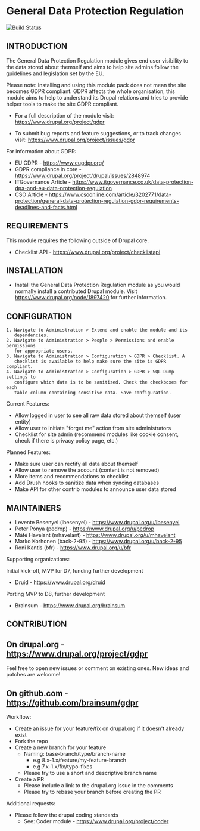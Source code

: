 General Data Protection Regulation
==================================

[![Build Status](https://travis-ci.org/brainsum/gdpr.svg?branch=8.x-2.x)](https://travis-ci.org/brainsum/gdpr)


INTRODUCTION
------------

The General Data Protection Regulation module gives end user visibility to the
data stored about themself and aims to help site admins follow the guidelines
and legislation set by the EU.

Please note:
Installing and using this module pack does not mean the site becomes GDPR
compliant. GDPR affects the whole organisation, this module aims to help to
understand its Drupal relations and tries to provide helper tools to make the
site GDPR compliant.

 * For a full description of the module visit:
   https://www.drupal.org/project/gdpr

 * To submit bug reports and feature suggestions, or to track changes visit:
   https://www.drupal.org/project/issues/gdpr

For information about GDPR:

 * EU GDPR - https://www.eugdpr.org/
 * GDPR compliance in core - https://www.drupal.org/project/drupal/issues/2848974
 * ITGovernance Article - https://www.itgovernance.co.uk/data-protection-dpa-and-eu-data-protection-regulation
 * CSO Article - https://www.csoonline.com/article/3202771/data-protection/general-data-protection-regulation-gdpr-requirements-deadlines-and-facts.html


REQUIREMENTS
------------

This module requires the following outside of Drupal core.

 * Checklist API - https://www.drupal.org/project/checklistapi

INSTALLATION
------------

 * Install the General Data Protection Regulation module as you would normally
   install a contributed Drupal module. Visit
   https://www.drupal.org/node/1897420 for further information.


CONFIGURATION
-------------

    1. Navigate to Administration > Extend and enable the module and its
       dependencies.
    2. Navigate to Administration > People > Permissions and enable permissions
       for appropriate users.
    3. Navigate to Administration > Configuration > GDPR > Checklist. A
       checklist is available to help make sure the site is GDPR compliant.
    4. Navigate to Administration > Configuration > GDPR > SQL Dump settings to
       configure which data is to be sanitized. Check the checkboxes for each
       table column containing sensitive data. Save configuration.

Current Features:

 * Allow logged in user to see all raw data stored about themself (user
   entity)
 * Allow user to initiate "forget me" action from site administrators
 * Checklist for site admin (recommend modules like cookie consent, check if
   there is privacy policy page, etc.)

Planned Features:

 * Make sure user can rectify all data about themself
 * Allow user to remove the account (content is not removed)
 * More items and recommendations to checklist
 * Add Drush hooks to sanitize data when syncing databases
 * Make API for other contrib modules to announce user data stored


MAINTAINERS
-----------

 * Levente Besenyei (lbesenyei) - https://www.drupal.org/u/lbesenyei
 * Peter Pónya (pedrop) - https://www.drupal.org/u/pedrop
 * Máté Havelant (mhavelant) - https://www.drupal.org/u/mhavelant
 * Marko Korhonen (back-2-95) - https://www.drupal.org/u/back-2-95
 * Roni Kantis (bfr) - https://www.drupal.org/u/bfr

Supporting organizations:

Initial kick-off, MVP for D7, funding further development

 * Druid - https://www.drupal.org/druid

Porting MVP to D8, further development

 * Brainsum - https://www.drupal.org/brainsum


CONTRIBUTION
------------


On drupal.org - https://www.drupal.org/project/gdpr
---------------------------------------------------
Feel free to open new issues or comment on existing ones. New ideas and patches are welcome!


On github.com - https://github.com/brainsum/gdpr
------------------------------------------------
Workflow:

* Create an issue for your feature/fix on drupal.org if it doesn't already exist
* Fork the repo
* Create a new branch for your feature
    * Naming: base-branch/type/branch-name
        * e.g 8.x-1.x/feature/my-feature-branch
        * e.g 7.x-1.x/fix/typo-fixes
    * Please try to use a short and descriptive branch name
* Create a PR
    * Please include a link to the drupal.org issue in the comments
    * Please try to rebase your branch before creating the PR

Additional requests:

* Please follow the drupal coding standards
    * See: Coder module - https://www.drupal.org/project/coder
